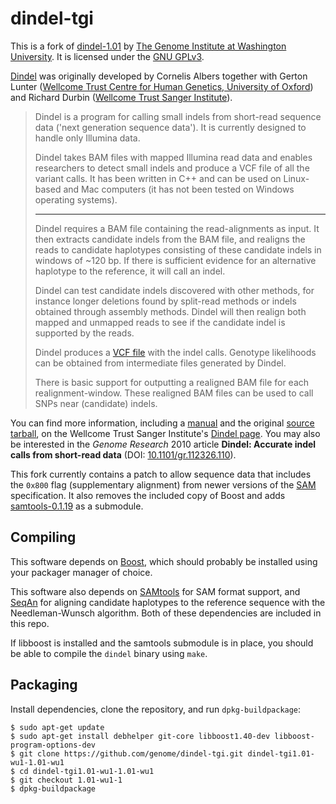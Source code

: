 # dindel-tgi

This is a fork of [dindel-1.01](https://www.sanger.ac.uk/resources/software/dindel/)
by [The Genome Institute at Washington University](http://genome.wustl.edu).
It is licensed under the [GNU GPLv3](http://www.gnu.org/copyleft/gpl.html).

[Dindel](https://www.sanger.ac.uk/resources/software/dindel/) was originally
developed by Cornelis Albers together with Gerton Lunter ([Wellcome Trust Centre for Human Genetics, University of Oxford](http://www.well.ox.ac.uk/home))
and Richard Durbin ([Wellcome Trust Sanger Institute](https://www.sanger.ac.uk)).  

> Dindel is a program for calling small indels from short-read sequence data
('next generation sequence data'). It is currently designed to handle only
Illumina data.
> 
> Dindel takes BAM files with mapped Illumina read data and enables researchers
to detect small indels and produce a VCF file of all the variant calls. It has
been written in C++ and can be used on Linux-based and Mac computers (it has
not been tested on Windows operating systems).
>
> ---
>
> Dindel requires a BAM file containing the read-alignments as input. It then
extracts candidate indels from the BAM file, and realigns the reads to
candidate haplotypes consisting of these candidate indels in windows of ~120
bp. If there is sufficient evidence for an alternative haplotype to the
reference, it will call an indel.
>
> Dindel can test candidate indels discovered with other methods, for instance
longer deletions found by split-read methods or indels obtained through
assembly methods. Dindel will then realign both mapped and unmapped reads to
see if the candidate indel is supported by the reads.
>
> Dindel produces a [VCF file](http://vcftools.sourceforge.net/) with the indel
calls. Genotype likelihoods can be obtained from intermediate files generated
by Dindel.
>
> There is basic support for outputting a realigned BAM file for each
realignment-window. These realigned BAM files can be used to call SNPs near
(candidate) indels.

You can find more information, including a [manual](ftp://ftp.sanger.ac.uk/pub/resources/software/dindel/manual-1.01.pdf)
and the original [source tarball](ftp://ftp.sanger.ac.uk/pub/resources/software/dindel/source_code/dindel-1.01-src.tar.gz),
on the Wellcome Trust Sanger Institute's [Dindel page](https://www.sanger.ac.uk/resources/software/dindel/).
You may also be interested in the *Genome Research* 2010 article **Dindel:
Accurate indel calls from short-read data** (DOI: [10.1101/gr.112326.110](http://dx.doi.org/10.1101%2Fgr.112326.110)).

This fork currently contains a patch to allow sequence data that includes the
`0x800` flag (supplementary alignment) from newer versions of the [SAM](http://samtools.github.io)
specification. It also removes the included copy of Boost and adds [samtools-0.1.19](https://github.com/samtools/samtools/tree/0.1.19)
as a submodule.

## Compiling

This software depends on [Boost](http://www.boost.org), which should probably
be installed using your packager manager of choice.

This software also depends on [SAMtools](http://samtools.github.io) for SAM
format support, and [SeqAn](http://www.seqan.de) for aligning candidate
haplotypes to the reference sequence with the Needleman-Wunsch algorithm. Both
of these dependencies are included in this repo.

If libboost is installed and the samtools submodule is in place, you
should be able to compile the `dindel` binary using `make`.

## Packaging

Install dependencies, clone the repository, and run `dpkg-buildpackage`:

```
$ sudo apt-get update
$ sudo apt-get install debhelper git-core libboost1.40-dev libboost-program-options-dev
$ git clone https://github.com/genome/dindel-tgi.git dindel-tgi1.01-wu1-1.01-wu1
$ cd dindel-tgi1.01-wu1-1.01-wu1
$ git checkout 1.01-wu1-1
$ dpkg-buildpackage
```
